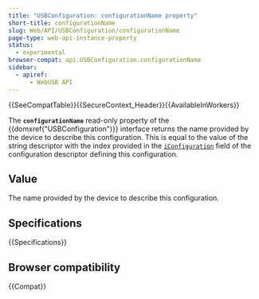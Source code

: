 ```yaml
---
title: "USBConfiguration: configurationName property"
short-title: configurationName
slug: Web/API/USBConfiguration/configurationName
page-type: web-api-instance-property
status:
  - experimental
browser-compat: api.USBConfiguration.configurationName
sidebar:
  - apiref:
      - WebUSB API
---
```


{{SeeCompatTable}}{{SecureContext_Header}}{{AvailableInWorkers}}

The **`configurationName`** read-only property
of the {{domxref("USBConfiguration")}} interface returns the name provided by the device
to describe this configuration. This is equal to the value of the string descriptor with
the index provided in the [`iConfiguration`](https://www.beyondlogic.org/usbnutshell/usb5.shtml#ConfigurationDescriptors)
field of the configuration descriptor defining this configuration.

## Value

The name provided by the device to describe this configuration.

## Specifications

{{Specifications}}

## Browser compatibility

{{Compat}}
